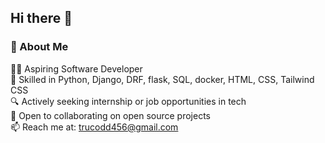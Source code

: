 ## Hi there 👋

### 👋 About Me

🧑‍💻 Aspiring Software Developer<br> 
🌟 Skilled in Python, Django, DRF, flask, SQL, docker, HTML, CSS, Tailwind CSS<br> 
🔍 Actively seeking internship or job opportunities in tech<br>
🤝 Open to collaborating on open source projects<br>
📫 Reach me at: trucodd456@gmail.com


<!--
**trucodd/trucodd** is a ✨ _special_ ✨ repository because its `README.md` (this file) appears on your GitHub profile.

Here are some ideas to get you started:

- 🔭 I’m currently working on ...
- 🌱 I’m currently learning ...
- 👯 I’m looking to collaborate on ...
- 🤔 I’m looking for help with ...
- 💬 Ask me about ...
- 📫 How to reach me: ...
- 😄 Pronouns: ...
- ⚡ Fun fact: ...
-->
